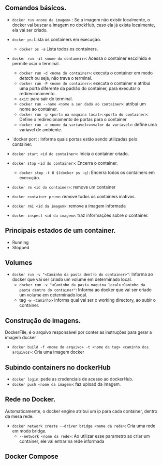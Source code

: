 
## Comandos básicos.

* `docker run <nome da imagem>` : Se a imagem não existir localmente, o docker vai buscar a imagem no dockHub, caso ela já exista localmente, ela vai ser criado.

* `docker ps`: Lista os containers em execução.
	* `docker ps -a` Lista todos os containers. 	
* `docker run -it <nome do contaneir>`: Acessa o container escolhido e permite usar o terminal.	
	* `docker run -d <nome do container>`: executa o container em modo *detach* ou seja, não trava o terminal.
	* `docker run -P <nome do container>`: executa o container e atribui uma porta diferente da padrão do container, para executar o redirecionamento.
	* `exit`: para sair do terminal.
	* `docker run --name <nome a ser dado ao container>`: atribui um nome ao container.
	* `docker run -p <porta na maquina local>:<porta do container>`: Define o redirecionamento de portas para o container
	* `docker run -e <nome da variavel>=<valor da variavel>`: define uma variavel de ambiente.
* `docker port <id do container>: Informa quais portas estão sendo utilizadas pelo container.
* `docker start <id do container>`: Inicia o container criado.
* `docker stop <id do container>`: Encerra o container.
	* `docker stop -t 0 $(docker ps -q)`: Encerra todos os containers em execução.
* `docker rm <id do container>`: remove um container
* `docker container prune`: remove todos os containers inativos.
* `docker rmi <id da imagem>`: remove a imagem informada
* `docker inspect <id da imagem>`: traz informações sobre o container.

## Principais estados de um container.

* Running
* Stopped

## Volumes

* `docker run -v "<Caminho da pasta dentro do container>"`: Informa ao docker que vai ser criado um volume em determinado local.
	* `docker run -v "<Caminho da pasta maquina local>:Caminho da pasta dentro do container"`: Informa ao docker que vai ser criado um volume em determinado local.
	* tag `-w <Caminho>` informa qual vai ser o working directory, ao subir o container.

## Construção de imagens.

DockerFile, é o arquivo responsável por conter as instruções para gerar a imagem docker

* `docker build -f <nome do arquivo> -t <nome da tag> <caminho dos arquivos>`: Cria uma imagem docker

## Subindo containers no dockerHub

* `docker login`: pede as credenciais de acesso ao dockerHub.
* `docker push <nome da imagem>`: faz upload da imagem.

## Rede no Docker.

Automaticamente, o docker engine atribui um ip para cada container, dentro da mesa rede.

* `docker network create --driver bridge <nome da rede>`: Cria uma rede em modo bridge.
	* `--network <nome da rede>`: Ao utilizar esse parametro ao criar um container, ele vai entrar na rede informada
	
## Docker Compose
